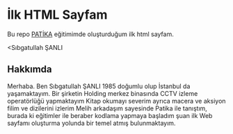 

# İlk HTML Sayfam
Bu repo [PATİKA](https://app.patika.dev/) eğitimimde oluşturduğum ilk html sayfam.  


<Sıbgatullah ŞANLI

## Hakkımda
Merhaba. Ben Sıbgatullah ŞANLI 1985 doğumlu olup İstanbul da yaşamaktayım.
Bir şirketin Holding merkez binasında CCTV izleme operatörlüğü yapmaktayım
Kitap okumayı severim ayrıca macera ve aksiyon filim ve dizilerini izlerim
Melih arkadaşım sayesinde Patika ile tanıştım, burada ki eğitimler ile 
beraber kodlama yapmaya başladım şuan ilk Web sayfamı oluşturma yolunda bir
temel atmış bulunmaktayım.